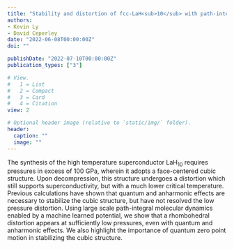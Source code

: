 ```yaml
---
title: "Stability and distortion of fcc-LaH<sub>10</sub> with path-integral molecular dynamics"
authors:
- Kevin Ly
- David Ceperley
date: "2022-06-08T00:00:00Z"
doi: ""

publishDate: "2022-07-10T00:00:00Z"
publication_types: ["3"]

# View.
#   1 = List
#   2 = Compact
#   3 = Card
#   4 = Citation
view: 2

# Optional header image (relative to `static/img/` folder).
header:
  caption: ""
  image: ""
---
```


The synthesis of the high temperature superconductor LaH<sub>10</sub> requires pressures in excess of 100 GPa, wherein it adopts a face-centered cubic structure. Upon decompression, this structure undergoes a distortion which still supports superconductivity, but with a much lower critical temperature. Previous calculations have shown that quantum and anharmonic effects are necessary to stabilize the cubic structure, but have not resolved the low pressure distortion. Using large scale path-integral molecular dynamics enabled by a machine learned potential, we show that a rhombohedral distortion appears at sufficiently low pressures, even with quantum and anharmonic effects. We also highlight the importance of quantum zero point motion in stabilizing the cubic structure.
